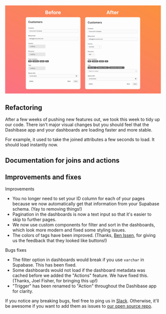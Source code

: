 ![Before and after refactoring joined attributes](../assets/refactor-joined-attributes.png)

## Refactoring

After a few weeks of pushing new features out, we took this week to tidy up our code. There isn't major visual changes but you should feel that the Dashibase app and your dashboards are loading faster and more stable. 

For example, it used to take the joined attributes a few seconds to load. It should load instantly now. 

## Documentation for joins and actions


## Improvements and fixes

Improvements

- You no longer need to set your ID column for each of your pages because we now automatically get that information from your Supabase schema. (Yay to removing things!)
- Pagination in the dashboards is now a text input so that it's easier to skip to further pages. 
- We now use custom components for filter and sort in the dashboards, which look more modern and fixed some styling issues.
- The colors of tags have been improved. (Thanks, [Ben Issen](https://www.supercreative.design/), for giving us the feedback that they looked like buttons!)

Bugs fixes

- The filter option in dashboards would break if you use `varchar` in Supabase. This has been fixed.
- Some dashboards would not load if the dashboard metadata was cached before we added the "Actions" feature. We have fixed this. (Thanks, Joel Fisher, for bringing this up!)
- "Trigger" has been renamed to "Action" throughout the Dashibase app for clarity.

If you notice any breaking bugs, feel free to ping us in [Slack](https://join.slack.com/t/dashibase-community/shared_invite/zt-180rycyqv-ifRwyiQAiXUlBBVxgxQE7g). Otherwise, it'll be awesome if you want to add them as issues to [our open source repo](https://github.com/Dashibase/dashibase/issues).
